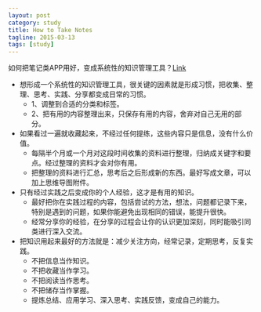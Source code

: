 ```yaml
---
layout: post
category: study
title: How to Take Notes
tagline: 2015-03-13
tags: [study]
---
```


如何把笔记类APP用好，变成系统性的知识管理工具？[Link](http://chuansong.me/n/1134267)

<!--more-->

- 想形成一个系统性的知识管理工具，很关键的因素就是形成习惯，把收集、整理、思考、实践、分享都变成日常的习惯。
    - 1、调整到合适的分类和标签。
    - 2、把有用的内容整理出来，只保存有用的内容，舍弃对自己无用的部分。
- 如果看过一遍就收藏起来，不经过任何提练，这些内容只是信息，没有什么价值。
    - 每隔半个月或一个月对这段时间收集的资料进行整理，归纳成关键字和要点。经过整理的资料才会对你有用。
    - 把整理的资料进行汇总，思考后之后形成新的东西。最好写成文章，可以加上思维导图附件。
- 只有经过实践之后变成你的个人经验，这才是有用的知识。
    - 最好把你在实践过程的内容，包括尝试的方法，想法，问题都记录下来，特别是遇到的问题，如果你能避免出现相同的错误，能提升很快。
    - 经常分享你的经验，在分享的过程会让你的认识更加深刻，同时能吸引同类进行深入交流。
- 把知识用起来最好的方法就是：减少关注方向，经常记录，定期思考，反复实践。
    - 不把信息当作知识。
    - 不把收藏当作学习。
    - 不把阅读当作思考。
    - 不把储存当作掌握。
    - 提炼总结、应用学习、深入思考、实践反馈，变成自己的能力。